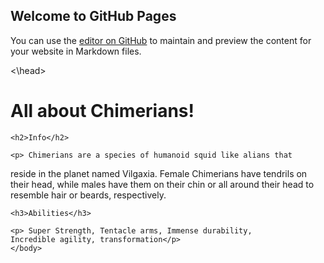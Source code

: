 ## Welcome to GitHub Pages

You can use the [editor on GitHub](https://github.com/richard-xu123/richard-xu123.github.io/edit/main/index.md) to maintain and preview the content for your website in Markdown files.

<!DOCTYPE html>
<html>
	<head>
		<meta charset= "utf-8">
		<title>All about Aliens!!</title>
	<\head>
	<body>
	<h1>All about Chimerians!</h1>
	
	<h2>Info</h2>
	
	<p> Chimerians are a species of humanoid squid like alians that
reside in the planet named Vilgaxia. Female Chimerians have tendrils 
on their head, while males have them on their chin or all 
around their head to resemble hair or beards, respectively.	</p>

	<h3>Abilities</h3>
	
	<p> Super Strength, Tentacle arms, Immense durability,
	Incredible agility, transformation</p>
	</body>
</html>
